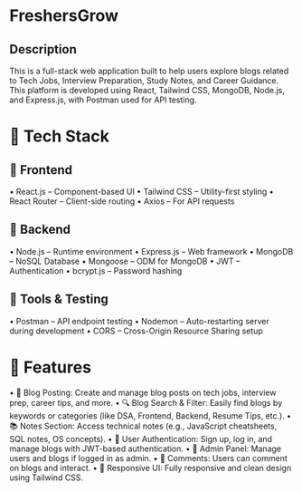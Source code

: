 # FreshersGrow

## Description

This is a full-stack web application built to help users explore blogs related to Tech Jobs, Interview Preparation, Study Notes, and Career Guidance. This platform is developed using React, Tailwind CSS, MongoDB, Node.js, and Express.js, with Postman used for API testing.

# 🧰 Tech Stack

## 🔹 Frontend

• React.js – Component-based UI
• Tailwind CSS – Utility-first styling
• React Router – Client-side routing
• Axios – For API requests

## 🔹 Backend

• Node.js – Runtime environment
• Express.js – Web framework
• MongoDB – NoSQL Database
• Mongoose – ODM for MongoDB
• JWT – Authentication
• bcrypt.js – Password hashing

## 🔹 Tools & Testing

• Postman – API endpoint testing
• Nodemon – Auto-restarting server during development
• CORS – Cross-Origin Resource Sharing setup

# 🚀 Features

• 📝 Blog Posting: Create and manage blog posts on tech jobs, interview prep, career tips, and more.
• 🔍 Blog Search & Filter: Easily find blogs by keywords or categories (like DSA, Frontend, Backend, Resume Tips, etc.).
• 📚 Notes Section: Access technical notes (e.g., JavaScript cheatsheets, SQL notes, OS concepts).
• 👥 User Authentication: Sign up, log in, and manage blogs with JWT-based authentication.
• 📂 Admin Panel: Manage users and blogs if logged in as admin.
• 💬 Comments: Users can comment on blogs and interact.
• 📱 Responsive UI: Fully responsive and clean design using Tailwind CSS.
